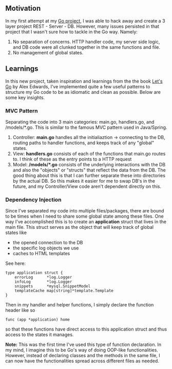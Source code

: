 ## Motivation 
In my first attempt at my [Go project](https://github.com/willsu88/findlabs-go), I was able to hack away and create a 3 layer project REST - Server - DB. However, many
issues persisted in that project that I wasn't sure how to tackle in the Go way. Namely:
1. No separation of concerns. HTTP handler code, my server side logic, and DB code were all clunked together in the same functions and file. 
2. No management of global states.

## Learnings
In this new project, taken inspiration and learnings from the the book [Let's Go](https://lets-go.alexedwards.net/) by Alex Edwards, I've implemented  quite a few useful patterns to structure my Go code to be as idiomatic and clean as possible. Below are some key insights.

### MVC Pattern
Separating the code into 3 main categories: main.go, handlers.go, and /models/*.go. This is similar to the famous MVC pattern used in Java/Spring.  

1. Controller: **main.go** handles all the initialiaztion -> connecting to the DB, routing paths to handler functions, and keeps track of any "global" states.
2. View: **handlers.go**  consists of each of the functions that main.go routes to. I think of these as the entry points to a HTTP request
3.  Model: **/models/*.go** consists of the underlying interactions with the DB and also the "objects" or "structs" that reflect the data from the DB. The good thing about this is that I can further separate these into directories by the actual DB. So this makes it easier for me to swap DB's in the future, and my Controller/View code aren't dependent directly on this.

### Dependency Injection
Since I've separated my code into multiple files/packages, there are bound to be times when I need to share some global state among these files. One way I've accomplished this is to create an **application** struct that lives in the main file. This struct serves as the object that will keep track of global states like
- the opened connection to the DB
- the specific log objects we use
- caches to HTML templates

See here:
```
type application struct {
	errorLog      *log.Logger
	infoLog       *log.Logger
	snippets      *mysql.SnippetModel
	templateCache map[string]*template.Template
}
```
Then in my handler and helper functions, I simply declare the function header like so

```
func (app *application) home
```
so that these functions have direct access to this application struct and thus access to the states it manages. 

**Note:** This was the first time I've used this type of function declaration. In my mind, I imagine this to be Go's way of doing OOP-like functionalities. However, instead of declaring classes and the methods in the same file, I can now have the functionalities spread across different files as needed.



